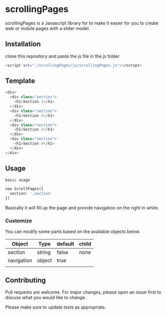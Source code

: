 # scrollingPages

scrollingPages is a Javascript library for to make it easier for you to create web or mobile pages with a slider model.

## Installation

clone this repository and paste the js file in the js folder

```bash
<script src="./scrollingPages/js/scrollingPages.js"></script>
```

## Template

```python
<div>
  <div class="section">
    <h1>Section 1</h1>
  </div>
  <div class="section">
    <h1>Section 2</h1>
  </div>
  <div class="section">
    <h1>Section 3</h1>
  </div>
  <div class="section">
    <h1>Section 4</h1>
  </div>
</div>
```

## Usage

```python
basic usage

new ScrollPages({
  section: '.section'
})
```

Basically it will fill up the page and provide navigation on the right in white.

### Customize

You can modify some parts based on the available objects below.

| Object | Type | default | child |
| ------ | ------ | ------ | ------ |
| section | string | false | none |
| navigation | object | true | | object | string | |
|  |  |  | | item | boolean | |
## Contributing
Pull requests are welcome. For major changes, please open an issue first to discuss what you would like to change.

Please make sure to update tests as appropriate.
